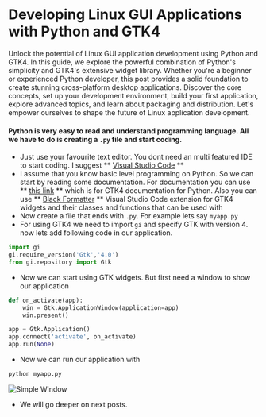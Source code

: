 # Developing Linux GUI Applications with Python and GTK4 
Unlock the potential of Linux GUI application development using Python and GTK4. In this guide, we explore the powerful combination of Python's simplicity and GTK4's extensive widget library. Whether you're a beginner or experienced Python developer, this post provides a solid foundation to create stunning cross-platform desktop applications. Discover the core concepts, set up your development environment, build your first application, explore advanced topics, and learn about packaging and distribution. Let's empower ourselves to shape the future of Linux application development.

#### Python is very easy to read and understand programming language. All we have to do is creating a `.py` file and start coding.
* Just use your favourite text editor. You dont need an multi featured IDE to start coding. I suggest ** [Visual Studio Code](https://code.visualstudio.com/) **
* I assume that you know basic level programming on Python. So we can start by reading some documentation. For documentation you can use ** [this link](https://amolenaar.github.io/pgi-docgen/) ** which is for GTK4 documentation for Python. Also you can use ** [Black Formatter](https://marketplace.visualstudio.com/items?itemName=ms-python.black-formatter) ** Visual Studio Code extension for GTK4 widgets and their classes and functions that can be used with 
* Now create a file that ends with `.py`. For example lets say `myapp.py`
* For using GTK4 we need to import `gi` and specify GTK with version 4. now lets add following code in our application.
```python
import gi
gi.require_version('Gtk','4.0')
from gi.repository import Gtk
```
* Now we can start using GTK widgets. But first need a window to show our application
```python
def on_activate(app):
    win = Gtk.ApplicationWindow(application=app)
    win.present()

app = Gtk.Application()
app.connect('activate', on_activate)
app.run(None)


```
* Now we can run our application with 
```bash
python myapp.py
```
![Simple Window](https://github.com/pardus/pardus.github.io/blob/main/src/lib/assets/python-gtk-00-1.png)

* We will go deeper on next posts.
